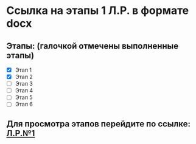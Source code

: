 # Ссылка на этапы 1 Л.Р. в формате docx

## Этапы: (галочкой отмечены выполненные этапы)

- [x] Этап 1
- [x] Этап 2
- [ ] Этап 3
- [ ] Этап 4
- [ ] Этап 5
- [ ] Этап 6
## Для просмотра этапов перейдите по ссылке: [Л.Р.№1](https://docs.google.com/document/d/1CJVXt05uj8qS0z40Alee03qChbuvZEd_/edit?usp=sharing&ouid=101136925186791186403&rtpof=true&sd=true)
